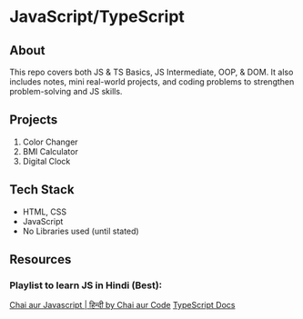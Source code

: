 # JavaScript/TypeScript

## About
This repo covers both JS & TS Basics, JS Intermediate, OOP, & DOM. It also includes notes, mini real-world projects, and coding problems to strengthen problem-solving and JS skills.

## Projects

1. Color Changer
2. BMI Calculator
3. Digital Clock

## Tech Stack
- HTML, CSS
- JavaScript
- No Libraries used (until stated)

## Resources

### Playlist to learn JS in Hindi (Best):
[Chai aur Javascript | हिन्दी by Chai aur Code](https://www.youtube.com/playlist?list=PLu71SKxNbfoBuX3f4EOACle2y-tRC5Q37)
[TypeScript Docs](https://www.typescriptlang.org/docs/)
